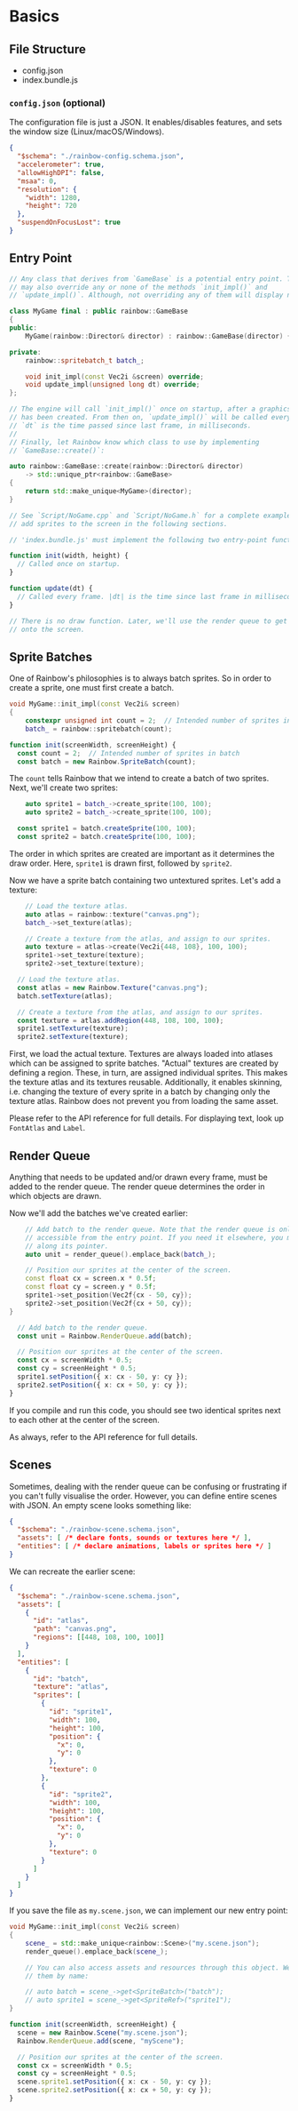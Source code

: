 # Basics

## File Structure

  - config.json
  - index.bundle.js

### `config.json` (optional)

The configuration file is just a JSON. It enables/disables features, and
sets the window size (Linux/macOS/Windows).

```json
{
  "$schema": "./rainbow-config.schema.json",
  "accelerometer": true,
  "allowHighDPI": false,
  "msaa": 0,
  "resolution": {
    "width": 1280,
    "height": 720
  },
  "suspendOnFocusLost": true
}
```

## Entry Point

```cpp
// Any class that derives from `GameBase` is a potential entry point. The class
// may also override any or none of the methods `init_impl()` and
// `update_impl()`. Although, not overriding any of them will display nothing.

class MyGame final : public rainbow::GameBase
{
public:
    MyGame(rainbow::Director& director) : rainbow::GameBase(director) {}

private:
    rainbow::spritebatch_t batch_;

    void init_impl(const Vec2i &screen) override;
    void update_impl(unsigned long dt) override;
};

// The engine will call `init_impl()` once on startup, after a graphics context
// has been created. From then on, `update_impl()` will be called every frame.
// `dt` is the time passed since last frame, in milliseconds.
//
// Finally, let Rainbow know which class to use by implementing
// `GameBase::create()`:

auto rainbow::GameBase::create(rainbow::Director& director)
    -> std::unique_ptr<rainbow::GameBase>
{
    return std::make_unique<MyGame>(director);
}

// See `Script/NoGame.cpp` and `Script/NoGame.h` for a complete example. We will
// add sprites to the screen in the following sections.
```

```typescript
// 'index.bundle.js' must implement the following two entry-point functions:

function init(width, height) {
  // Called once on startup.
}

function update(dt) {
  // Called every frame. |dt| is the time since last frame in milliseconds.
}

// There is no draw function. Later, we'll use the render queue to get things
// onto the screen.
```

## Sprite Batches

One of Rainbow's philosophies is to always batch sprites. So in order to create
a sprite, one must first create a batch.

```cpp
void MyGame::init_impl(const Vec2i& screen)
{
    constexpr unsigned int count = 2;  // Intended number of sprites in batch
    batch_ = rainbow::spritebatch(count);
```

```typescript
function init(screenWidth, screenHeight) {
  const count = 2;  // Intended number of sprites in batch
  const batch = new Rainbow.SpriteBatch(count);
```

The `count` tells Rainbow that we intend to create a batch of two sprites. Next,
we'll create two sprites:

```cpp
    auto sprite1 = batch_->create_sprite(100, 100);
    auto sprite2 = batch_->create_sprite(100, 100);
```

```typescript
  const sprite1 = batch.createSprite(100, 100);
  const sprite2 = batch.createSprite(100, 100);
```

The order in which sprites are created are important as it determines the draw
order. Here, `sprite1` is drawn first, followed by `sprite2`.

Now we have a sprite batch containing two untextured sprites. Let's add a
texture:

```cpp
    // Load the texture atlas.
    auto atlas = rainbow::texture("canvas.png");
    batch_->set_texture(atlas);

    // Create a texture from the atlas, and assign to our sprites.
    auto texture = atlas->create(Vec2i{448, 108}, 100, 100);
    sprite1->set_texture(texture);
    sprite2->set_texture(texture);
```

```typescript
  // Load the texture atlas.
  const atlas = new Rainbow.Texture("canvas.png");
  batch.setTexture(atlas);

  // Create a texture from the atlas, and assign to our sprites.
  const texture = atlas.addRegion(448, 108, 100, 100);
  sprite1.setTexture(texture);
  sprite2.setTexture(texture);
```

First, we load the actual texture. Textures are always loaded into atlases which
can be assigned to sprite batches. "Actual" textures are created by defining a
region. These, in turn, are assigned individual sprites. This makes the texture
atlas and its textures reusable. Additionally, it enables skinning, i.e.
changing the texture of every sprite in a batch by changing only the texture
atlas. Rainbow does not prevent you from loading the same asset.

Please refer to the API reference for full details. For displaying text, look up
`FontAtlas` and `Label`.

## Render Queue

Anything that needs to be updated and/or drawn every frame, must be added to
the render queue. The render queue determines the order in which objects are
drawn.

Now we'll add the batches we've created earlier:

```cpp
    // Add batch to the render queue. Note that the render queue is only
    // accessible from the entry point. If you need it elsewhere, you must pass
    // along its pointer.
    auto unit = render_queue().emplace_back(batch_);

    // Position our sprites at the center of the screen.
    const float cx = screen.x * 0.5f;
    const float cy = screen.y * 0.5f;
    sprite1->set_position(Vec2f{cx - 50, cy});
    sprite2->set_position(Vec2f{cx + 50, cy});
}
```

```typescript
  // Add batch to the render queue.
  const unit = Rainbow.RenderQueue.add(batch);

  // Position our sprites at the center of the screen.
  const cx = screenWidth * 0.5;
  const cy = screenHeight * 0.5;
  sprite1.setPosition({ x: cx - 50, y: cy });
  sprite2.setPosition({ x: cx + 50, y: cy });
}
```

If you compile and run this code, you should see two identical sprites next to
each other at the center of the screen.

As always, refer to the API reference for full details.

## Scenes

Sometimes, dealing with the render queue can be confusing or frustrating if you
can't fully visualise the order. However, you can define entire scenes with
JSON. An empty scene looks something like:

```json
{
  "$schema": "./rainbow-scene.schema.json",
  "assets": [ /* declare fonts, sounds or textures here */ ],
  "entities": [ /* declare animations, labels or sprites here */ ]
}
```

We can recreate the earlier scene:

```json
{
  "$schema": "./rainbow-scene.schema.json",
  "assets": [
    {
      "id": "atlas",
      "path": "canvas.png",
      "regions": [[448, 108, 100, 100]]
    }
  ],
  "entities": [
    {
      "id": "batch",
      "texture": "atlas",
      "sprites": [
        {
          "id": "sprite1",
          "width": 100,
          "height": 100,
          "position": {
            "x": 0,
            "y": 0
          },
          "texture": 0
        },
        {
          "id": "sprite2",
          "width": 100,
          "height": 100,
          "position": {
            "x": 0,
            "y": 0
          },
          "texture": 0
        }
      ]
    }
  ]
}
```

If you save the file as `my.scene.json`, we can implement our new entry point:

```cpp
void MyGame::init_impl(const Vec2i& screen)
{
    scene_ = std::make_unique<rainbow::Scene>("my.scene.json");
    render_queue().emplace_back(scene_);

    // You can also access assets and resources through this object. We retrieve
    // them by name:

    // auto batch = scene_->get<SpriteBatch>("batch");
    // auto sprite1 = scene_->get<SpriteRef>("sprite1");
}
```

```typescript
function init(screenWidth, screenHeight) {
  scene = new Rainbow.Scene("my.scene.json");
  Rainbow.RenderQueue.add(scene, "myScene");

  // Position our sprites at the center of the screen.
  const cx = screenWidth * 0.5;
  const cy = screenHeight * 0.5;
  scene.sprite1.setPosition({ x: cx - 50, y: cy });
  scene.sprite2.setPosition({ x: cx + 50, y: cy });
}
```

